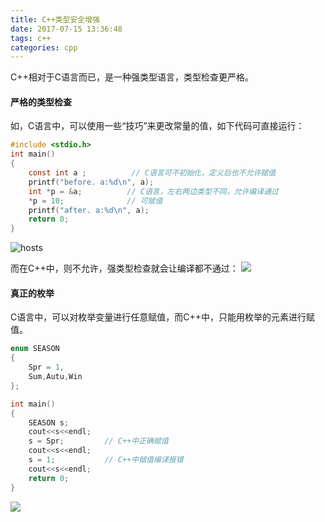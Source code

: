 ```yaml
---
title: C++类型安全增强
date: 2017-07-15 13:36:48
tags: c++
categories: cpp
---
```


C++相对于C语言而已，是一种强类型语言，类型检查更严格。
<!-- more -->
#### 严格的类型检查
如，C语言中，可以使用一些“技巧”来更改常量的值，如下代码可直接运行：
```C
#include <stdio.h>
int main()
{
    const int a ;          // C语言可不初始化，定义后也不允许赋值
    printf("before. a:%d\n", a);
    int *p = &a;          // C语言，左右两边类型不同，允许编译通过
    *p = 10;              // 可赋值  
    printf("after. a:%d\n", a);
    return 0;
}
```
![hosts](cpp_type/Selection_002.png)

而在C++中，则不允许，强类型检查就会让编译都不通过：
![](cpp_type/Selection_001.png)

#### 真正的枚举
C语言中，可以对枚举变量进行任意赋值，而C++中，只能用枚举的元素进行赋值。
```C++
enum SEASON
{
    Spr = 1,
    Sum,Autu,Win
};

int main()
{
    SEASON s;
    cout<<s<<endl;
    s = Spr;         // C++中正确赋值
    cout<<s<<endl;
    s = 1;           // C++中赋值编译报错
    cout<<s<<endl;
    return 0;
}
```
![](cpp_type/Selection_003.png)
